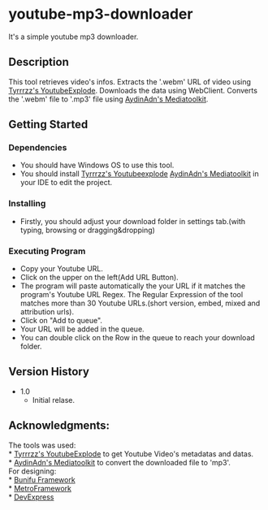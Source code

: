 # youtube-mp3-downloader

 It's a simple youtube mp3 downloader. <br/>

## Description
 
 This tool retrieves video's infos. Extracts the '.webm' URL of video using [Tyrrrzz's YoutubeExplode](https://github.com/Tyrrrz/YoutubeExplode). Downloads the data using WebClient. Converts the '.webm' file to '.mp3' file using [AydinAdn's Mediatoolkit](https://github.com/AydinAdn/MediaToolkit).

## Getting Started

### Dependencies
  * You should have Windows OS to use this tool.
  * You should install [Tyrrrzz's Youtubeexplode](https://github.com/Tyrrrz/YoutubeExplode) [AydinAdn's Mediatoolkit](https://github.com/AydinAdn/MediaToolkit) in your IDE to edit the project.
  
### Installing
  * Firstly, you should adjust your download folder in settings tab.(with typing, browsing or dragging&dropping)

### Executing Program
  * Copy your Youtube URL.
  * Click on the upper on the left(Add URL Button).
  * The program will paste automatically the your URL if it matches the program's Youtube URL Regex. The Regular Expression of the tool matches more than 30 Youtube URLs.(short version, embed, mixed and attribution urls).
  * Click on "Add to queue".
  * Your URL will be added in the queue. 
  * You can double click on the Row in the queue to reach your download folder.
  
## Version History
  * 1.0
    * Initial relase.
    
## Acknowledgments:
  The tools was used:<br/>
      * [Tyrrrzz's YoutubeExplode](https://github.com/Tyrrrz/YoutubeExplode) to get Youtube Video's metadatas and datas.<br/>
      * [AydinAdn's Mediatoolkit](https://github.com/AydinAdn/MediaToolkit) to convert the downloaded file to 'mp3'.<br/>
  For designing:<br/>
      * [Bunifu Framework](https://bunifuframework.com/)<br/>
      * [MetroFramework](https://thielj.github.io/MetroFramework/)<br/>
      * [DevExpress](https://www.devexpress.com/)<br/>
